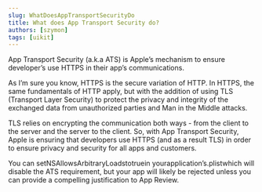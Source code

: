 ```yaml
---
slug: WhatDoesAppTransportSecurityDo
title: What does App Transport Security do?
authors: [szymon]
tags: [uikit]
---
```


App Transport Security (a.k.a ATS) is Apple’s mechanism to ensure developer’s use HTTPS in their app’s communications.

As I’m sure you know, HTTPS is the secure variation of HTTP. In HTTPS, the same fundamentals of HTTP apply, but with the addition of using TLS (Transport Layer Security) to protect the privacy and integrity of the exchanged data from unauthorized parties and Man in the Middle attacks.

TLS relies on encrypting the communication both ways - from the client to the server and the server to the client. So, with App Transport Security, Apple is ensuring that developers use HTTPS (and as a result TLS) in order to ensure privacy and security for all apps and customers.

You can setNSAllowsArbitraryLoadstotruein yourapplication’s.plistwhich will disable the ATS requirement, but your app will likely be rejected unless you can provide a compelling justification to App Review.
